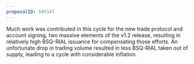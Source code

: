 ```yaml
---
proposalID: 595147
---
```


Much work was contributed in this cycle for the new trade protocol and account signing, two massive elements of the v1.2 release, resulting in relatively high BSQ-RIAL issuance for compensating those efforts. An unfortunate drop in trading volume resulted in less BSQ-RIAL taken out of supply, leading to a cycle with considerable inflation.
